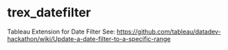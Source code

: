# trex_datefilter
Tableau Extension for Date Filter
See: https://github.com/tableau/datadev-hackathon/wiki/Update-a-date-filter-to-a-specific-range
